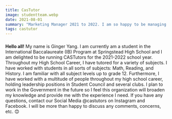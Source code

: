 ```yaml
---
title: CasTutor
image: studentteam.webp
date: 2021-08-01
summary: "Marketing Manager 2021 to 2022. I am so happy to be managing CASTutors, get know all about be, by clicking the button below."
tags: castutor
---
```


###

<section>
<div ><p><strong>Hello all!</strong> My name is Ginger Yang. I am currently am a student in the International Baccalaureate (IB) Program at Springstead High School and I am delighted to be running CASTutors for the 2021-2022 school year. Throughout my High School Career, I have tutored for a variety of subjects. I have worked with students in all sorts of subjects: Math, Reading, and History. I am familiar with all subject levels up to grade 12. Furthermore, I have worked with a multitude of people throughout my high school career, holding leadership positions in Student Council and several clubs.
I plan to work in the Government in the future so I feel this organization will broaden my knowledge and provide me with the experience I need. If you have any questions, contact our Social Media @castutors on Instagram and Facebook. I will be more than happy to discuss any comments, concerns, etc. 😊  </p>
</div>
</section>
